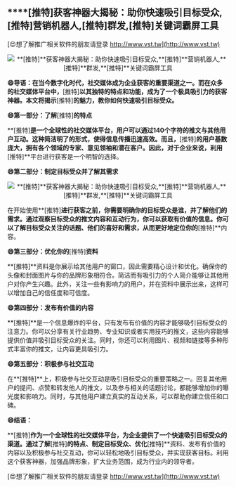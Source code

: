 ## ****[推特]**获客神器大揭秘：助你快速吸引目标受众,**[推特]**营销机器人,**[推特]**群发,**[推特]**关键词霸屏工具**

[😍想了解推广相关软件的朋友请登录 http://www.vst.tw](http://www.vst.tw)

 <center><img src="https://vst.tw/MP4/tuiguang/png/6.png" alt="**[推特]**获客神器大揭秘：助你快速吸引目标受众,**[推特]**营销机器人,**[推特]**群发,**[推特]**关键词霸屏工具"></center>

**😄导语：在当今数字化时代，社交媒体成为企业获客的重要渠道之一。而在众多的社交媒体平台中，**[推特]**以其独特的特点和功能，成为了一个极具吸引力的获客神器。本文将揭示**[推特]**的魅力，教你如何快速吸引目标受众。**

**😄第一部分：了解**[推特]**的特点**

**[推特]**是一个全球性的社交媒体平台，用户可以通过140个字符的推文与其他用户互动。这种简洁明了的形式，使得信息传播迅速高效。而且，**[推特]**的用户基数庞大，拥有各个领域的专家、意见领袖和潜在客户。因此，对于企业来说，利用**[推特]**平台进行获客是一个明智的选择。

**😄第二部分：制定目标受众并了解其需求**

 <center><img src="https://vst.tw/MP4/tuiguang/png/1.png" alt="**[推特]**获客神器大揭秘：助你快速吸引目标受众,**[推特]**营销机器人,**[推特]**群发,**[推特]**关键词霸屏工具"></center>

在开始使用**[推特]**进行获客之前，你需要明确你的目标受众是谁，并了解他们的需求。通过观察目标受众的推文内容和互动行为，你可以获取有价值的信息。你可以了解目标受众关注的话题、他们的喜好和需求，从而更好地定位你的**[推特]**内容。

**😄第三部分：优化你的**[推特]**资料**

**[推特]**资料是你展示给其他用户的窗口，因此需要精心设计和优化。确保你的头像和封面图片与你的品牌形象相符合。简洁而有吸引力的个人简介能够让其他用户对你产生兴趣。此外，关注一些有影响力的用户，并在资料中展示出来，这样可以增加自己的信任度和可信度。

**😄第四部分：发布有价值的内容**

**[推特]**是一个信息爆炸的平台，只有发布有价值的内容才能够吸引目标受众的注意力。你可以分享有关行业趋势、专业知识或者实用技巧的推文，这些内容能够提供价值并吸引目标受众的关注。同时，你还可以利用图片、视频和链接等多种形式丰富你的推文，让内容更具吸引力。

**😄第五部分：积极参与社交互动**

在**[推特]**上，积极参与社交互动是吸引目标受众的重要策略之一。回复其他用户的提问、点赞和转发他人的推文，以及参与相关的话题讨论，都能够增加你的曝光度和影响力。同时，与其他用户建立真实的互动关系，可以帮助你建立信任和口碑。

**😄结语：**

**[推特]**作为一个全球性的社交媒体平台，为企业提供了一个快速吸引目标受众的渠道。通过了解**[推特]**的特点、制定目标受众、优化**[推特]**资料、发布有价值的内容以及积极参与社交互动，你可以轻松地吸引目标受众，并实现获客目标。利用这个获客神器，加强品牌形象，扩大业务范围，成为行业内的领导者。

[😍想了解推广相关软件的朋友请登录 http://www.vst.tw](http://www.vst.tw)



